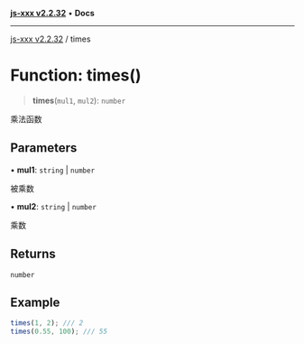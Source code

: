 [**js-xxx v2.2.32**](../README.md) • **Docs**

***

[js-xxx v2.2.32](../README.md) / times

# Function: times()

> **times**(`mul1`, `mul2`): `number`

乘法函数

## Parameters

• **mul1**: `string` \| `number`

被乘数

• **mul2**: `string` \| `number`

乘数

## Returns

`number`

## Example

```ts
times(1, 2); /// 2
times(0.55, 100); /// 55
```
